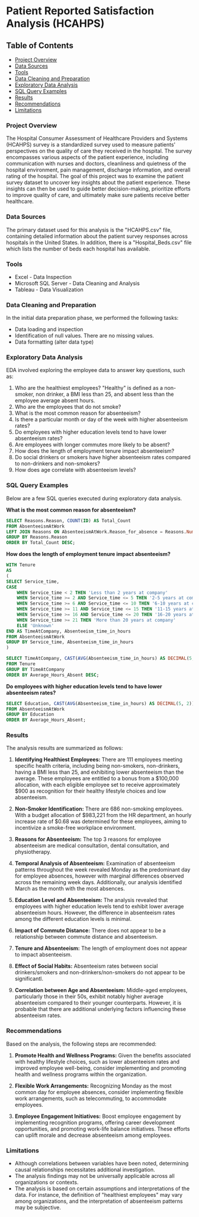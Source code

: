 # Patient Reported Satisfaction Analysis (HCAHPS)

## Table of Contents

- [Project Overview](#project-overview)
- [Data Sources](#data-sources)
- [Tools](#tools)
- [Data Cleaning and Preparation](#data-cleaning-and-preparation)
- [Exploratory Data Analysis](#exploratory-data-analysis)
- [SQL Query Examples](#sql-query-examples)
- [Results](#results)
- [Recommendations](#recommendations)
- [Limitations](#limitations)

### Project Overview
The Hospital Consumer Assessment of Healthcare Providers and Systems (HCAHPS) survey is a standardized survey used to measure patients' perspectives on the quality of care they received in the hospital. The survey encompasses various aspects of the patient experience, including communication with nurses and doctors, cleanliness and quietness of the hospital environment, pain management, discharge information, and overall rating of the hospital. The goal of this project was to examine the patient survey dataset to uncover key insights about the patient experience. These insights can then be used to guide better decision-making, prioritize efforts to improve quality of care, and ultimately make sure patients receive better healthcare.

### Data Sources
The primary dataset used for this analysis is the "HCAHPS.csv" file, containing detailed information about the patient survey responses across hospitals in the United States. In addition, there is a "Hospital_Beds.csv" file which lists the number of beds each hospital has available. 

### Tools

- Excel - Data Inspection
- Microsoft SQL Server - Data Cleaning and Analysis
- Tableau - Data Visualization

### Data Cleaning and Preparation

In the initial data preparation phase, we performed the following tasks:
- Data loading and inspection
- Identification of null values. There are no missing values.
- Data formatting (alter data type)

### Exploratory Data Analysis

EDA involved exploring the employee data to answer key questions, such as:
1. Who are the healthiest employees? "Healthy" is defined as a non-smoker, non drinker, a BMI less than 25, and absent less than the employee average absent hours.
2. Who are the employees that do not smoke?
3. What is the most common reason for absenteeism?
4. Is there a particular month or day of the week with higher absenteeism rates?
5. Do employees with higher education levels tend to have lower absenteeism rates?
6. Are employees with longer commutes more likely to be absent?
7. How does the length of employment tenure impact absenteeism?
8. Do social drinkers or smokers have higher absenteeism rates compared to non-drinkers and non-smokers?
9. How does age correlate with absenteeism levels?

### SQL Query Examples

Below are a few SQL queries executed during exploratory data analysis.

**What is the most common reason for absenteeism?**

```sql
SELECT Reasons.Reason, COUNT(ID) AS Total_Count
FROM AbsenteeismAtWork
LEFT JOIN Reasons ON AbsenteeismAtWork.Reason_for_absence = Reasons.Number
GROUP BY Reasons.Reason
ORDER BY Total_Count DESC;
```

**How does the length of employment tenure impact absenteeism?**

```sql
WITH Tenure 
AS 
(
SELECT Service_time,
CASE
    WHEN Service_time < 2 THEN 'Less than 2 years at company'
    WHEN Service_time >= 2 AND Service_time <= 5 THEN '2-5 years at company'
    WHEN Service_time >= 6 AND Service_time <= 10 THEN '6-10 years at company'
    WHEN Service_time >= 11 AND Service_time <= 15 THEN '11-15 years at company'
    WHEN Service_time >= 16 AND Service_time <= 20 THEN '16-20 years at company'
    WHEN Service_time >= 21 THEN 'More than 20 years at company'
    ELSE 'Unknown'
END AS TimeAtCompany, Absenteeism_time_in_hours
FROM AbsenteeismAtWork
GROUP BY Service_time, Absenteeism_time_in_hours
)

SELECT TimeAtCompany, CAST(AVG(Absenteeism_time_in_hours) AS DECIMAL(5, 2)) AS Average_Hours_Absent
FROM Tenure
GROUP BY TimeAtCompany
ORDER BY Average_Hours_Absent DESC;
```

**Do employees with higher education levels tend to have lower absenteeism rates?**

```sql
SELECT Education, CAST(AVG(Absenteeism_time_in_hours) AS DECIMAL(5, 2)) AS Average_Hours_Absent
FROM AbsenteeismAtWork
GROUP BY Education
ORDER BY Average_Hours_Absent;
```

### Results

The analysis results are summarized as follows:
1. **Identifying Healthiest Employees:** There are 111 employees meeting specific health criteria, including being non-smokers, non-drinkers, having a BMI less than 25, and exhibiting lower absenteeism than the average. These employees are entitled to a bonus from a $100,000 allocation, with each eligible employee set to receive approximately $900 as recognition for their healthy lifestyle choices and low absenteeism.

2.  **Non-Smoker Identification:** There are 686 non-smoking employees. With a budget allocation of $983,221 from the HR department, an hourly increase rate of $0.68 was determined for these employees, aiming to incentivize a smoke-free workplace environment.
   
3. **Reasons for Absenteeism:** The top 3 reasons for employee absenteeism are medical consultation, dental consultation, and physiotherapy.
   
4. **Temporal Analysis of Absenteeism:** Examination of absenteeism patterns throughout the week revealed Monday as the predominant day for employee absences, however with marginal differences observed across the remaining week days. Additionally, our analysis identified March as the month with the most absences.

5. **Education Level and Absenteeism:** The analysis revealed that employees with higher education levels tend to exhibit lower average absenteeism hours. However, the difference in absenteeism rates among the different education levels is minimal.

6. **Impact of Commute Distance:** There does not appear to be a relationship between commute distance and absenteeism.

7. **Tenure and Absenteeism:** The length of employment does not appear to impact absenteeism.

8. **Effect of Social Habits:** Absenteeism rates between social drinkers/smokers and non-drinkers/non-smokers do not appear to be significantl.

9. **Correlation between Age and Absenteeism:** Middle-aged employees, particularly those in their 50s, exhibit notably higher average absenteeism compared to their younger counterparts. However, it is probable that there are additional underlying factors influencing these absenteeism rates.
   
### Recommendations

Based on the analysis, the following steps are recommended:

1. **Promote Health and Wellness Programs:**
   Given the benefits associated with healthy lifestyle choices, such as lower absenteeism rates and improved employee well-being, consider implementing and promoting health and wellness programs within the organization. 

2. **Flexible Work Arrangements:**
   Recognizing Monday as the most common day for employee absences, consider implementing flexible work arrangements, such as telecommuting, to accommodate employees.

3. **Employee Engagement Initiatives:** Boost employee engagement by implementing recognition programs, offering career development opportunities, and promoting work-life balance initiatives. These efforts can uplift morale and decrease absenteeism among employees.

### Limitations
- Although correlations between variables have been noted, determining causal relationships necessitates additional investigation.
- The analysis findings may not be universally applicable across all organizations or contexts.
- The analysis is based on certain assumptions and interpretations of the data. For instance, the definition of "healthiest employees" may vary among organizations, and the interpretation of absenteeism patterns may be subjective.
